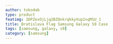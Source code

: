 ```yaml
---
author: tokodab
type: product
featimg: 1DPZexOjLjq2BZQnkrqkkyVup2vqM1U_1
title: Bratislava Flag Samsung Galaxy S9 Case
tags: [samsung, galaxy, s9]
category: [samsung]
---
```


